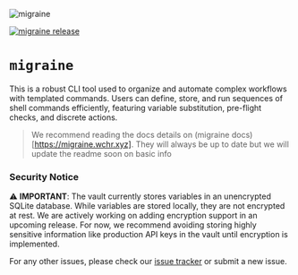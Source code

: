 ![migraine](https://github.com/user-attachments/assets/1f1f90d0-3a85-44c8-b84a-b23838bf35c2)

[![migraine release](https://github.com/tesh254/migraine/actions/workflows/release.yml/badge.svg)](https://github.com/tesh254/migraine/actions/workflows/release.yml)

# `migraine`

This is a robust CLI tool used to organize and automate complex workflows with templated commands. Users can define, store, and run sequences of shell commands efficiently, featuring variable substitution, pre-flight checks, and discrete actions.

> We recommend reading the docs details on (migraine docs)[https://migraine.wchr.xyz]. They will always be up to date but we will update the readme soon on basic info

### Security Notice
⚠️ **IMPORTANT**: The vault currently stores variables in an unencrypted SQLite database. While variables are stored locally, they are not encrypted at rest. We are actively working on adding encryption support in an upcoming release. For now, we recommend avoiding storing highly sensitive information like production API keys in the vault until encryption is implemented.

For any other issues, please check our [issue tracker](https://github.com/tesh254/migraine/issues) or submit a new issue.
